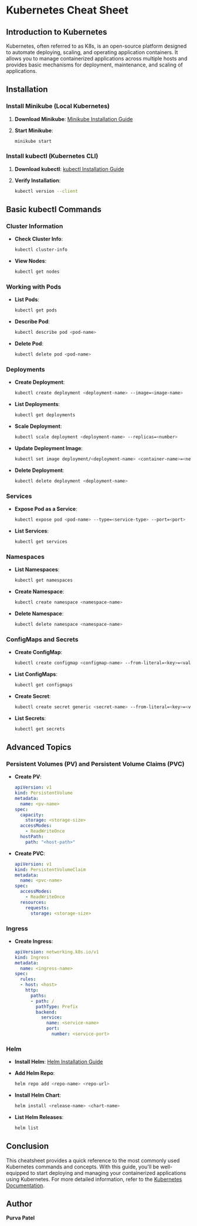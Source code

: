 # Kubernetes Cheat Sheet

## Introduction to Kubernetes

Kubernetes, often referred to as K8s, is an open-source platform designed to automate deploying, scaling, and operating application containers. It allows you to manage containerized applications across multiple hosts and provides basic mechanisms for deployment, maintenance, and scaling of applications.


## Installation

### Install Minikube (Local Kubernetes)
1. **Download Minikube**: [Minikube Installation Guide](https://minikube.sigs.k8s.io/docs/start/)
2. **Start Minikube**:
   
    ```bash
    minikube start
    ```

### Install kubectl (Kubernetes CLI)
1. **Download kubectl**: [kubectl Installation Guide](https://kubernetes.io/docs/tasks/tools/install-kubectl/)
2. **Verify Installation**:
   
    ```bash
    kubectl version --client
    ```


## Basic kubectl Commands

### Cluster Information
- **Check Cluster Info**:

    ```bash
    kubectl cluster-info
    ```
- **View Nodes**:
  
    ```bash
    kubectl get nodes
    ```

### Working with Pods
- **List Pods**:
  
    ```bash
    kubectl get pods
    ```
- **Describe Pod**:
  
    ```bash
    kubectl describe pod <pod-name>
    ```
- **Delete Pod**:
  
    ```bash
    kubectl delete pod <pod-name>
    ```

### Deployments
- **Create Deployment**:
  
    ```bash
    kubectl create deployment <deployment-name> --image=<image-name>
    ```
- **List Deployments**:
  
    ```bash
    kubectl get deployments
    ```
- **Scale Deployment**:
  
    ```bash
    kubectl scale deployment <deployment-name> --replicas=<number>
    ```
- **Update Deployment Image**:
  
    ```bash
    kubectl set image deployment/<deployment-name> <container-name>=<new-image>
    ```
- **Delete Deployment**:
  
    ```bash
    kubectl delete deployment <deployment-name>
    ```

### Services
- **Expose Pod as a Service**:
  
    ```bash
    kubectl expose pod <pod-name> --type=<service-type> --port=<port>
    ```
- **List Services**:
  
    ```bash
    kubectl get services
    ```

### Namespaces
- **List Namespaces**:
  
    ```bash
    kubectl get namespaces
    ```
- **Create Namespace**:
  
    ```bash
    kubectl create namespace <namespace-name>
    ```
- **Delete Namespace**:
  
    ```bash
    kubectl delete namespace <namespace-name>
    ```

### ConfigMaps and Secrets
- **Create ConfigMap**:
  
    ```bash
    kubectl create configmap <configmap-name> --from-literal=<key>=<value>
    ```
- **List ConfigMaps**:
  
    ```bash
    kubectl get configmaps
    ```
- **Create Secret**:
  
    ```bash
    kubectl create secret generic <secret-name> --from-literal=<key>=<value>
    ```
- **List Secrets**:
  
    ```bash
    kubectl get secrets
    ```



## Advanced Topics

### Persistent Volumes (PV) and Persistent Volume Claims (PVC)
- **Create PV**:
  
    ```yaml
    apiVersion: v1
    kind: PersistentVolume
    metadata:
      name: <pv-name>
    spec:
      capacity:
        storage: <storage-size>
      accessModes:
        - ReadWriteOnce
      hostPath:
        path: "<host-path>"
    ```
- **Create PVC**:
  
    ```yaml
    apiVersion: v1
    kind: PersistentVolumeClaim
    metadata:
      name: <pvc-name>
    spec:
      accessModes:
        - ReadWriteOnce
      resources:
        requests:
          storage: <storage-size>
    ```

### Ingress
- **Create Ingress**:
  
    ```yaml
    apiVersion: networking.k8s.io/v1
    kind: Ingress
    metadata:
      name: <ingress-name>
    spec:
      rules:
      - host: <host>
        http:
          paths:
          - path: /
            pathType: Prefix
            backend:
              service:
                name: <service-name>
                port:
                  number: <service-port>
    ```

### Helm
- **Install Helm**: [Helm Installation Guide](https://helm.sh/docs/intro/install/)
- **Add Helm Repo**:
  
    ```bash
    helm repo add <repo-name> <repo-url>
    ```
- **Install Helm Chart**:
  
    ```bash
    helm install <release-name> <chart-name>
    ```
- **List Helm Releases**:
  
    ```bash
    helm list
    ```



## Conclusion

This cheatsheet provides a quick reference to the most commonly used Kubernetes commands and concepts. With this guide, you'll be well-equipped to start deploying and managing your containerized applications using Kubernetes. For more detailed information, refer to the [Kubernetes Documentation](https://kubernetes.io/docs/).

## Author
**Purva Patel**
